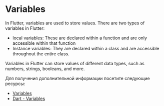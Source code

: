 # Variables

In Flutter, variables are used to store values. There are two types of variables in Flutter:

- local variables: These are declared within a function and are only accessible within that function
- Instance variables: They are declared within a class and are accessible throughout the entire class.

Variables in Flutter can store values of different data types, such as numbers, strings, booleans, and more.

Для получения дополнительной информации посетите следующие ресурсы:

- [Variables](https://dart.dev/guides/language/language-tour#variables)
- [Dart - Variables](https://howtoflutter.dev/dart/variables/)
